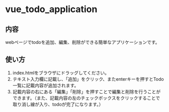 # vue_todo_application

## 内容
webページでtodoを追加、編集、削除ができる簡単なアプリケーションです。

## 使い方
1. index.htmlをブラウザにドラッグしてください。
1. テキスト入力欄に記載し、「追加」をクリック、またenterキーを押すとTodo一覧に記載内容が追加されます。
1. 記載内容の右にある「編集」「削除」を押すことで編集と削除を行うことができます。（また、記載内容の左のチェックボックスをクリックすることで取り消し線が入り、todoが完了になります。）
